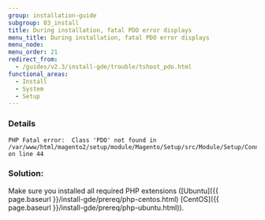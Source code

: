 ```yaml
---
group: installation-guide
subgroup: 03_install
title: During installation, fatal PDO error displays
menu_title: During installation, fatal PDO error displays
menu_node:
menu_order: 21
redirect_from:
  - /guides/v2.3/install-gde/trouble/tshoot_pdo.html
functional_areas:
  - Install
  - System
  - Setup
---
```


### Details

	PHP Fatal error:  Class 'PDO' not found in /var/www/html/magento2/setup/module/Magento/Setup/src/Module/Setup/ConnectionFactory.php on line 44

### Solution:

Make sure you installed all required PHP extensions ([Ubuntu]({{ page.baseurl }}/install-gde/prereq/php-centos.html) [CentOS]({{ page.baseurl }}/install-gde/prereq/php-ubuntu.html)). 

